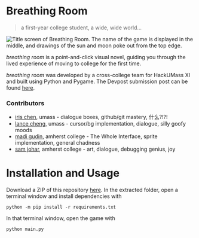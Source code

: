 # Breathing Room

> a first-year college student, a wide, wide world...

![Title screen of Breathing Room. The name of the game is displayed in the middle, and drawings of the sun and moon poke out from the top edge.](https://d112y698adiu2z.cloudfront.net/photos/production/software_photos/002/667/837/datas/gallery.jpg)

*breathing room* is a point-and-click visual novel, guiding you through the lived experience of moving to college for the first time.

*breathing room* was developed by a cross-college team for HackUMass XI and built using Python and Pygame. The Devpost submission post can be found [here](https://devpost.com/software/game-with-story).

### Contributors
* [iris chen](https://github.com/hex-key), umass - dialogue boxes, github/git mastery, 什么?!?!
* [lance cheng](https://github.com/lncvyz), umass - cursor/bg implementation, dialogue, silly goofy moods
* [madi gudin](https://github.com/frisbii), amherst college - The Whole Interface, sprite implementation, general chadness
* [sam johar](https://github.com/darkmatterhalos), amherst college - art, dialogue, debugging genius, joy

# Installation and Usage

Download a ZIP of this repository [here](https://github.com/hex-key/breathing-room/archive/refs/heads/master.zip). In the extracted folder, open a terminal window and install dependencies with 
```
python -m pip install -r requirements.txt
```

In that terminal window, open the game with 
```
python main.py
```

